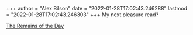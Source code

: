 +++
author = "Alex Bilson"
date = "2022-01-28T17:02:43.246288"
lastmod = "2022-01-28T17:02:43.246303"
+++
My next pleasure read?

[The Remains of the Day](https://bookshop.org/books/the-remains-of-the-day-9780679731726/9780679731726)
